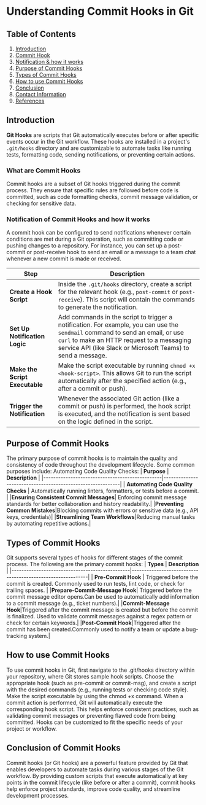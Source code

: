 # Understanding Commit Hooks in Git 


## Table of Contents
1. [Introduction](#introduction)
2. [Commit Hook](#what-are-commit-hooks)
3. [Notification & how it works](#notification-of-commit-hooks-and-how-it-works)
4. [Purpose of Commit Hooks](#purpose-of-commit-hooks)
5. [Types of Commit Hooks](#types-of-commit-hooks)
6. [How to use Commit Hooks](#how-to-use-commit-hooks)
7. [Conclusion](#conclusion-of-commit-hooks)
8. [Contact Information](#contact-information)
9. [References](#references)
  

## Introduction

**Git Hooks** are scripts that Git automatically executes before or after specific events occur in the Git workflow. These hooks are installed in a project's `.git/hooks` directory and are customizable to automate tasks like running tests, formatting code, sending notifications, or preventing certain actions.



### What are Commit Hooks

Commit hooks are a subset of Git hooks triggered during the commit process. They ensure that specific rules are followed before code is committed, such as code formatting checks, commit message validation, or checking for sensitive data.

### Notification of Commit Hooks and how it works
A commit hook can be configured to send notifications whenever certain conditions are met during a Git operation, such as committing code or pushing changes to a repository. For instance, you can set up a post-commit or post-receive hook to send an email or a message to a team chat whenever a new commit is made or received.

| Step                        | Description                                                                                                                                                   |
|-----------------------------|---------------------------------------------------------------------------------------------------------------------------------------------------------------|
| **Create a Hook Script**    | Inside the `.git/hooks` directory, create a script for the relevant hook (e.g., `post-commit` or `post-receive`). This script will contain the commands to generate the notification. |
| **Set Up Notification Logic** | Add commands in the script to trigger a notification. For example, you can use the `sendmail` command to send an email, or use `curl` to make an HTTP request to a messaging service API (like Slack or Microsoft Teams) to send a message. |
| **Make the Script Executable** | Make the script executable by running `chmod +x <hook-script>`. This allows Git to run the script automatically after the specified action (e.g., after a commit or push). |
| **Trigger the Notification**  | Whenever the associated Git action (like a commit or push) is performed, the hook script is executed, and the notification is sent based on the logic defined in the script. |


## Purpose of Commit Hooks

The primary purpose of commit hooks is to maintain the quality and consistency of code throughout the development lifecycle. Some common purposes include:
Automating Code Quality Checks:
| **Purpose**                                 | **Description**                                          |
|------------------------------------------------|------------------------------------------------------------|
| **Automating Code Quality Checks** | Automatically running linters, formatters, or tests before a commit. |
|**Ensuring Consistent Commit Messages**| Enforcing commit message standards for better collaboration and history readability.|
|**Preventing Common Mistakes**|Blocking commits with errors or sensitive data (e.g., API keys, credentials)|
|**Streamlining Team Workflows**|Reducing manual tasks by automating repetitive actions.|

## Types of Commit Hooks
Git supports several types of hooks for different stages of the commit process. The following are the primary commit hooks:
| **Types**                                 | **Description**                                          |
|------------------------------------------------|------------------------------------------------------------|
|  **Pre-Commit Hook** |  Triggered before the commit is created. Commonly used to run tests, lint code, or check for trailing spaces. |
|**Prepare-Commit-Message Hook**| Triggered before the commit message editor opens.Can be used to automatically add information to a commit message (e.g., ticket numbers).|
|**Commit-Message Hook**|Triggered after the commit message is created but before the commit is finalized. Used to validate commit messages against a regex pattern or check for certain keywords.|
|**Post-Commit Hook**|Triggered after the commit has been created.Commonly used to notify a team or update a bug-tracking system.|

## How to use Commit Hooks
To use commit hooks in Git, first navigate to the .git/hooks directory within your repository, where Git stores sample hook scripts. Choose the appropriate hook (such as pre-commit or commit-msg), and create a script with the desired commands (e.g., running tests or checking code style). Make the script executable by using the chmod +x command. When a commit action is performed, Git will automatically execute the corresponding hook script. This helps enforce consistent practices, such as validating commit messages or preventing flawed code from being committed. Hooks can be customized to fit the specific needs of your project or workflow.

## Conclusion of Commit Hooks
Commit hooks (or Git hooks) are a powerful feature provided by Git that enables developers to automate tasks during various stages of the Git workflow. By providing custom scripts that execute automatically at key points in the commit lifecycle (like before or after a commit), commit hooks help enforce project standards, improve code quality, and streamline development processes.











